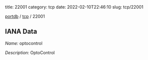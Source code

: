 title: 22001
category: tcp
date: 2022-02-10T22:46:10
slug: tcp/22001

[portdb](/) / [tcp](/category/tcp.html) / 22001


## IANA Data

_Name:_ optocontrol

_Description:_ OptoControl

